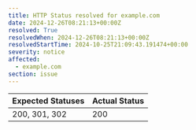 ```yaml
---
title: HTTP Status resolved for example.com
date: 2024-12-26T08:21:13+00:00Z
resolved: True
resolvedWhen: 2024-12-26T08:21:13+00:00Z
resolvedStartTime: 2024-10-25T21:09:43.191474+00:00
severity: notice
affected:
  - example.com
section: issue
---
```


| Expected Statuses | Actual Status  |
|-------------------|----------------|
| 200, 301, 302 | 200 |
